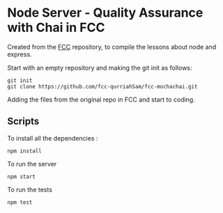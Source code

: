 # Node Server - Quality Assurance with Chai in FCC

Created from the [FCC](https://freecodecamp.com) repository, to compile the lessons about node and express.

Start with an empty repository and making the git init as follows:

```git
git init
git clone https://github.com/fcc-qurriahSam/fcc-mochachai.git
```

Adding the files from the original repo in FCC and start to coding.

## Scripts

To install all the dependencies :

```shell
npm install
```

To run the server

```shell
npm start
```

To run the tests

```shell
npm test
```
